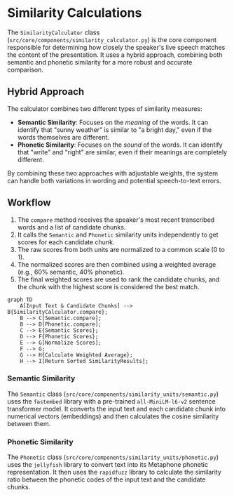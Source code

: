 # Similarity Calculations

The `SimilarityCalculator` class (`src/core/components/similarity_calculator.py`) is the core component responsible for determining how closely the speaker's live speech matches the content of the presentation. It uses a hybrid approach, combining both semantic and phonetic similarity for a more robust and accurate comparison.

## Hybrid Approach

The calculator combines two different types of similarity measures:

- **Semantic Similarity**: Focuses on the *meaning* of the words. It can identify that "sunny weather" is similar to "a bright day," even if the words themselves are different.
- **Phonetic Similarity**: Focuses on the *sound* of the words. It can identify that "write" and "right" are similar, even if their meanings are completely different.

By combining these two approaches with adjustable weights, the system can handle both variations in wording and potential speech-to-text errors.

## Workflow

1.  The `compare` method receives the speaker's most recent transcribed words and a list of candidate chunks.
2.  It calls the `Semantic` and `Phonetic` similarity units independently to get scores for each candidate chunk.
3.  The raw scores from both units are normalized to a common scale (0 to 1).
4.  The normalized scores are then combined using a weighted average (e.g., 60% semantic, 40% phonetic).
5.  The final weighted scores are used to rank the candidate chunks, and the chunk with the highest score is considered the best match.

```mermaid
graph TD
    A[Input Text & Candidate Chunks] --> B{SimilarityCalculator.compare};
    B --> C[Semantic.compare];
    B --> D[Phonetic.compare];
    C --> E{Semantic Scores};
    D --> F{Phonetic Scores};
    E --> G[Normalize Scores];
    F --> G;
    G --> H{Calculate Weighted Average};
    H --> I[Return Sorted SimilarityResults];
```

### Semantic Similarity

The `Semantic` class (`src/core/components/similarity_units/semantic.py`) uses the `fastembed` library with a pre-trained `all-MiniLM-l6-v2` sentence transformer model. It converts the input text and each candidate chunk into numerical vectors (embeddings) and then calculates the cosine similarity between them.

### Phonetic Similarity

The `Phonetic` class (`src/core/components/similarity_units/phonetic.py`) uses the `jellyfish` library to convert text into its Metaphone phonetic representation. It then uses the `rapidfuzz` library to calculate the similarity ratio between the phonetic codes of the input text and the candidate chunks.
